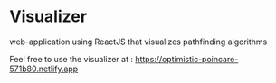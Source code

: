 # Visualizer
web-application using ReactJS that visualizes pathfinding algorithms 

Feel free to use the visualizer at : https://optimistic-poincare-571b80.netlify.app
